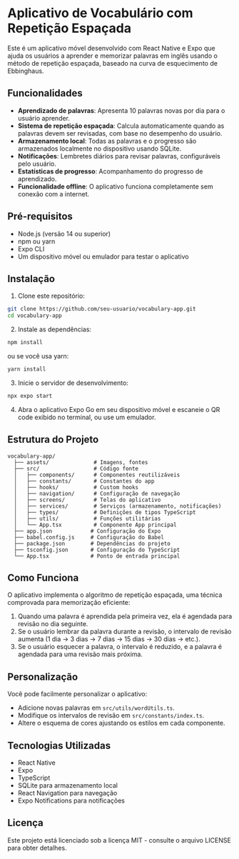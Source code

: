 # Aplicativo de Vocabulário com Repetição Espaçada

Este é um aplicativo móvel desenvolvido com React Native e Expo que ajuda os usuários a aprender e memorizar palavras em inglês usando o método de repetição espaçada, baseado na curva de esquecimento de Ebbinghaus.

## Funcionalidades

- **Aprendizado de palavras**: Apresenta 10 palavras novas por dia para o usuário aprender.
- **Sistema de repetição espaçada**: Calcula automaticamente quando as palavras devem ser revisadas, com base no desempenho do usuário.
- **Armazenamento local**: Todas as palavras e o progresso são armazenados localmente no dispositivo usando SQLite.
- **Notificações**: Lembretes diários para revisar palavras, configuráveis pelo usuário.
- **Estatísticas de progresso**: Acompanhamento do progresso de aprendizado.
- **Funcionalidade offline**: O aplicativo funciona completamente sem conexão com a internet.

## Pré-requisitos

- Node.js (versão 14 ou superior)
- npm ou yarn
- Expo CLI
- Um dispositivo móvel ou emulador para testar o aplicativo

## Instalação

1. Clone este repositório:
```bash
git clone https://github.com/seu-usuario/vocabulary-app.git
cd vocabulary-app
```

2. Instale as dependências:
```bash
npm install
```

ou se você usa yarn:
```bash
yarn install
```

3. Inicie o servidor de desenvolvimento:
```bash
npx expo start
```

4. Abra o aplicativo Expo Go em seu dispositivo móvel e escaneie o QR code exibido no terminal, ou use um emulador.

## Estrutura do Projeto

```
vocabulary-app/
  ├── assets/              # Imagens, fontes
  ├── src/                 # Código fonte
  │   ├── components/      # Componentes reutilizáveis
  │   ├── constants/       # Constantes do app
  │   ├── hooks/           # Custom hooks
  │   ├── navigation/      # Configuração de navegação
  │   ├── screens/         # Telas do aplicativo
  │   ├── services/        # Serviços (armazenamento, notificações)
  │   ├── types/           # Definições de tipos TypeScript
  │   ├── utils/           # Funções utilitárias
  │   └── App.tsx          # Componente App principal
  ├── app.json            # Configuração do Expo
  ├── babel.config.js     # Configuração do Babel
  ├── package.json        # Dependências do projeto
  ├── tsconfig.json       # Configuração do TypeScript
  └── App.tsx             # Ponto de entrada principal
```

## Como Funciona

O aplicativo implementa o algoritmo de repetição espaçada, uma técnica comprovada para memorização eficiente:

1. Quando uma palavra é aprendida pela primeira vez, ela é agendada para revisão no dia seguinte.
2. Se o usuário lembrar da palavra durante a revisão, o intervalo de revisão aumenta (1 dia → 3 dias → 7 dias → 15 dias → 30 dias → etc.).
3. Se o usuário esquecer a palavra, o intervalo é reduzido, e a palavra é agendada para uma revisão mais próxima.

## Personalização

Você pode facilmente personalizar o aplicativo:

- Adicione novas palavras em `src/utils/wordUtils.ts`.
- Modifique os intervalos de revisão em `src/constants/index.ts`.
- Altere o esquema de cores ajustando os estilos em cada componente.

## Tecnologias Utilizadas

- React Native
- Expo
- TypeScript
- SQLite para armazenamento local
- React Navigation para navegação
- Expo Notifications para notificações

## Licença

Este projeto está licenciado sob a licença MIT - consulte o arquivo LICENSE para obter detalhes.
